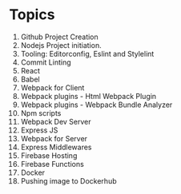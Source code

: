 # Topics

1. Github Project Creation
2. Nodejs Project initiation.
3. Tooling: Editorconfig, Eslint and Stylelint
4. Commit Linting
5. React
6. Babel
7. Webpack for Client
8. Webpack plugins - Html Webpack Plugin
9. Webpack plugins - Webpack Bundle Analyzer
10. Npm scripts
11. Webpack Dev Server
12. Express JS
13. Webpack for Server
14. Express Middlewares
15. Firebase Hosting
16. Firebase Functions
17. Docker
18. Pushing image to Dockerhub
